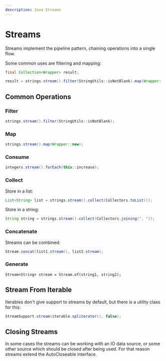 ```yaml
---
description: Java Streams
---
```


# Streams

Streams implement the pipeline pattern, chaining operations into a single flow.

Some common uses are filtering and mapping:

```java
final Collection<Wrapper> result;

result = strings.stream().filter(StringUtils::isNotBlank).map(Wrapper::new).collect(Collectors.toList());
```

## Common Operations

### Filter

```java
strings.stream().filter(StringUtils::isNotBlank);
```

### Map

```java
strings.stream().map(Wrapper::new);
```

### Consume

```java
integers.stream().forEach(this::increase);
```

### Collect

Store in a list:

```java
List<String> list = strings.stream().collect(Collectors.toList());
```

Store in a string:

```java
String string = strings.stream().collect(Collectors.joining(", "));
```

### Concatenate

Streams can be combined:

```java
Stream.concat(list1.stream(), list2.stream);
```

### Generate

```
Stream<String> stream = Stream.of(string1, string2);
```

## Stream From Iterable

Iterables don't give support to streams by default, but there is a utility class for this:

```java
StreamSupport.stream(iterable.spliterator(), false);
```

## Closing Streams

In some cases the streams can be working with an IO data source, or some other source which should be closed after being used. For that reason streams extend the AutoCloseable interface.

